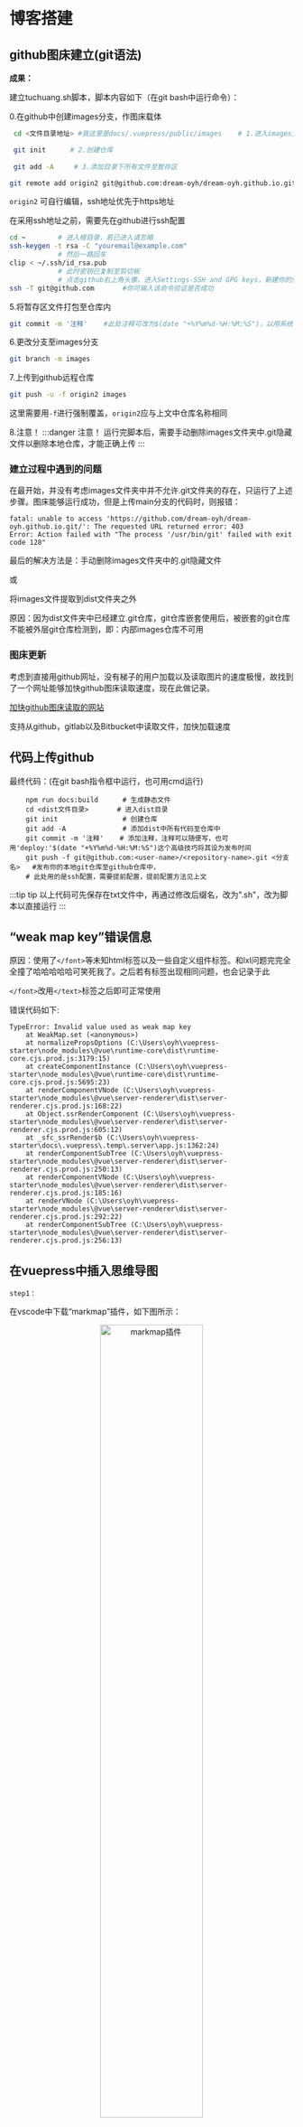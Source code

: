 # 博客搭建

## github图床建立(git语法)

**成果：**

建立tuchuang.sh脚本，脚本内容如下（在git bash中运行命令）：

0.在github中创建images分支，作图床载体


```sh
 cd <文件目录地址> #我这里是docs/.vuepress/public/images    # 1.进入images文件目录下

 git init      # 2.创建仓库
 
 git add -A     # 3.添加目录下所有文件至暂存区

git remote add origin2 git@github.com:dream-oyh/dream-oyh.github.io.git     # 4.连接远程仓库
```

```origin2``` 可自行编辑，ssh地址优先于https地址

在采用ssh地址之前，需要先在github进行ssh配置
```sh
cd ~        # 进入根目录，若已进入请忽略
ssh-keygen -t rsa -C "youremail@example.com"
            # 然后一路回车
clip < ~/.ssh/id_rsa.pub
            # 此时密钥已复制至剪切板
            # 点击github右上角头像，进入Settings-SSH and GPG keys，新建你的ssh key并粘贴内容，标题可不写
ssh -T git@github.com       #你可输入该命令验证是否成功
```


5.将暂存区文件打包至仓库内
```sh
git commit -m '注释'    #此处注释可改为$(date "+%Y%m%d-%H:%M:%S")，以用系统时间代替
```

6.更改分支至images分支
``` sh
git branch -m images
```

7.上传到github远程仓库
``` sh
git push -u -f origin2 images
```

这里需要用```-f```进行强制覆盖，```origin2```应与上文中仓库名称相同

8.注意！
:::danger 注意！
运行完脚本后，需要手动删除images文件夹中.git隐藏文件以删除本地仓库，才能正确上传
:::

### 建立过程中遇到的问题

在最开始，并没有考虑images文件夹中并不允许.git文件夹的存在，只运行了上述步骤。图床能够运行成功，但是上传main分支的代码时，则报错：
``` 
fatal: unable to access 'https://github.com/dream-oyh/dream-oyh.github.io.git/': The requested URL returned error: 403
Error: Action failed with "The process '/usr/bin/git' failed with exit code 128"
```

最后的解决方法是：手动删除images文件夹中的.git隐藏文件

或

将images文件提取到dist文件夹之外

原因：因为dist文件夹中已经建立.git仓库，git仓库嵌套使用后，被嵌套的git仓库不能被外层git仓库检测到，即：内部images仓库不可用

### 图床更新

考虑到直接用github网址，没有<span class="mask" title="嘿嘿嘿，被发现了捏~">梯子</span>的用户加载以及读取图片的速度极慢，故找到了一个网址能够加快github图床读取速度，现在此做记录。

[加快github图床读取的网站](https://statically.io/)

支持从github，gitlab以及Bitbucket中读取文件，加快加载速度

## 代码上传github

最终代码：(在git bash指令框中运行，也可用cmd运行)
```
    npm run docs:build      # 生成静态文件
    cd <dist文件目录>       # 进入dist目录
    git init                # 创建仓库
    git add -A              # 添加dist中所有代码至仓库中
    git commit -m '注释'    # 添加注释，注释可以随便写，也可用'deploy:'$(date "+%Y%m%d-%H:%M:%S")这个高级技巧将其设为发布时间
    git push -f git@github.com:<user-name>/<repository-name>.git <分支名>   #发布你的本地git仓库至github仓库中，
    # 此处用的是ssh配置，需要提前配置，提前配置方法见上文
```

:::tip tip
以上代码可先保存在txt文件中，再通过修改后缀名，改为".sh"，改为脚本以直接运行
:::

## “weak map key”错误信息

原因：使用了`</font>`等未知html标签以及一些自定义组件标签。和lxl问题完完全全撞了哈哈哈哈哈可笑死我了。之后若有标签出现相同问题，也会记录于此

`</font>`改用`</text>`标签之后即可正常使用

错误代码如下:
```
TypeError: Invalid value used as weak map key
    at WeakMap.set (<anonymous>)
    at normalizePropsOptions (C:\Users\oyh\vuepress-starter\node_modules\@vue\runtime-core\dist\runtime-core.cjs.prod.js:3179:15)
    at createComponentInstance (C:\Users\oyh\vuepress-starter\node_modules\@vue\runtime-core\dist\runtime-core.cjs.prod.js:5695:23)
    at renderComponentVNode (C:\Users\oyh\vuepress-starter\node_modules\@vue\server-renderer\dist\server-renderer.cjs.prod.js:168:22)
    at Object.ssrRenderComponent (C:\Users\oyh\vuepress-starter\node_modules\@vue\server-renderer\dist\server-renderer.cjs.prod.js:605:12)
    at _sfc_ssrRender$b (C:\Users\oyh\vuepress-starter\docs\.vuepress\.temp\.server\app.js:1362:24)
    at renderComponentSubTree (C:\Users\oyh\vuepress-starter\node_modules\@vue\server-renderer\dist\server-renderer.cjs.prod.js:250:13)
    at renderComponentVNode (C:\Users\oyh\vuepress-starter\node_modules\@vue\server-renderer\dist\server-renderer.cjs.prod.js:185:16)
    at renderVNode (C:\Users\oyh\vuepress-starter\node_modules\@vue\server-renderer\dist\server-renderer.cjs.prod.js:292:22)
    at renderComponentSubTree (C:\Users\oyh\vuepress-starter\node_modules\@vue\server-renderer\dist\server-renderer.cjs.prod.js:256:13)

```
## 在vuepress中插入思维导图

`step1：`

在vscode中下载“markmap”插件，如下图所示：

<div style="text-align: center; ">
<img alt="markmap插件" src="https://cdn.statically.io/gh/dream-oyh/dream-oyh.github.io/images/vuepress_1.png"  width="60%" height="60%"/>
</div>

`step2：`

新建一个.md或.mm文档，用于构建思维导图html文件

点击vscode右上角思维导图图标（若没有该图标，则是未成功安装插件）

<div style="text-align: center; ">
<img alt="markmap思维导图图标" src="https://cdn.statically.io/gh/dream-oyh/dream-oyh.github.io/images/vuepress_2.png"  />
</div>

即可打开思维导图窗口进行绘制

`step3：`

绘制完成后，点击右下角`export`，生成html文件

`step4：`

将html文件移动至docs/.vuepress/public/markmap/中

`step5：`

利用iframe标签在你的markdown中插入思维导图

``` html
<iframe :src="$withBase('/markmap/xxx.html')" width="100%" height="800" frameborder="0" scrolling="Yes" leftmargin="0" topmargin="0"></iframe>
```

### 思维导图语法

所有markdown所具有的文本编辑语法都可以使用

思维导图构建语法见下图

<div style="text-align: center; ">
<img alt="思维导图语法" src="https://cdn.statically.io/gh/dream-oyh/dream-oyh.github.io/images/vuepress_3.png"  />
</div>

## html语法积累

### “test”字体样式修改：

```html
<text style="font-family:Times New Roman;">test</text>
```

预览：

<text style="font-family:Times New Roman;">test</text>

### 插入图片

```html
<div style="text-align: center; ">  #居中图片
<img alt="图片名称" src="/tour/xiamen_day1_1.jpg"  width="60%" height="60%">
</div>
```
alt属性：若图片没加载出来时，以该文字概括图片内容

src属性：图片的路径，可以是绝对路径也可以是相对路径

width，height属性：图片宽与高的缩放比例

若不需要改变图形大小，可采用markdown自带的语法

```
![alt](src)
```

具体属性设置与上同

### 插入代码
```
    ```html     #代码种类
    <这里是写代码的地方>
    ```
```
### 修改文字颜色

``` html
<text style="color:red;">test</text>
```

预览：

<text style="color:red;">test</text>

### 文字居中，左对齐，右对齐

```html
<div style="text-align: right; ">test</div> #右对齐
<div style="text-align: left; ">test</div> #左对齐
<div style="text-align: center; ">test</div> #居中
```

### 表格绘制

```html
| 表头 | 表头 |
| ---------- | ---------- | # 区分表头和单元格
| 单元格 | 单元格 |
| 单元格 | 单元格 |
```

预览：
| 表头 | 表头 |
| ---------- | ---------- |
| 单元格 | 单元格 |
| 单元格 | 单元格 |

### markdown插入特殊符号

详情见[百度文库：Markdown中如何添加特殊符号](https://wenku.baidu.com/view/49ed8c3a2179168884868762caaedd3383c4b509.html)

现列举常用符号如下：

|符号|说明|编码|
| :----------: | :----------: | :----------: |
|&infin;|无穷大|`&infin;`|
|&lArr;|双线向下箭头|`&lArr;`|
|&uArr;|双线向上箭头|`&uArr;`|
|&rArr;|双线向右箭头|`&rArr;`|
|&dArr;|双线向下箭头|`&dArr;`|
|&hArr;|双线双向箭头|`&hArr;`|
|&alpha;|&alpha;符号|`&alpha;`|
|&beta;|&beta;符号|`&beta`|
|&gamma;|&gamma;符号|`&gamma;`|
|&pi;|圆周率|`&pi;`|
|&theta;|&theta;符号|`&theta;`|
|&emsp;|全角空格|`&emsp;`|
|&ensp;|半角空格|`&ensp;`|


